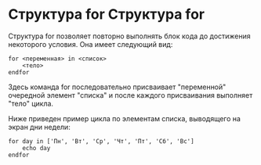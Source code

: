 Структура for
Структура for
=============

Структура for позволяет повторно выполнять блок кода до достижения некоторого условия. Она имеет следующий вид:

    for <переменная> in <список>
        <тело>
    endfor

Здесь команда for последовательно присваивает "переменной" очередной элемент "списка" и после каждого присваивания выполняет "тело" цикла.

Ниже приведен пример цикла по элементам списка, выводящего на экран дни недели:

    for day in ['Пн', 'Вт', 'Ср', 'Чт', 'Пт', 'Сб', 'Вс']
        echo day
    endfor
